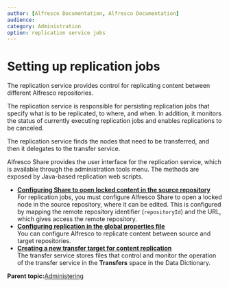```yaml
---
author: [Alfresco Documentation, Alfresco Documentation]
audience: 
category: Administration
option: replication service jobs
---
```


# Setting up replication jobs

The replication service provides control for replicating content between different Alfresco repositories.

The replication service is responsible for persisting replication jobs that specify what is to be replicated, to where, and when. In addition, it monitors the status of currently executing replication jobs and enables replications to be canceled.

The replication service finds the nodes that need to be transferred, and then it delegates to the transfer service.

Alfresco Share provides the user interface for the replication service, which is available through the administration tools menu. The methods are exposed by Java-based replication web scripts.

-   **[Configuring Share to open locked content in the source repository](../tasks/adminconsole-replication-lockedcontent.md)**  
For replication jobs, you must configure Alfresco Share to open a locked node in the source repository, where it can be edited. This is configured by mapping the remote repository identifier \(`repositoryId`\) and the URL, which gives access the remote repository.
-   **[Configuring replication in the global properties file](../tasks/replication-share.md)**  
You can configure Alfresco to replicate content between source and target repositories.
-   **[Creating a new transfer target for content replication](../tasks/adminconsole-replication-transfertarget.md)**  
The transfer service stores files that control and monitor the operation of the transfer service in the **Transfers** space in the Data Dictionary.

**Parent topic:**[Administering](../concepts/ch-administering.md)

